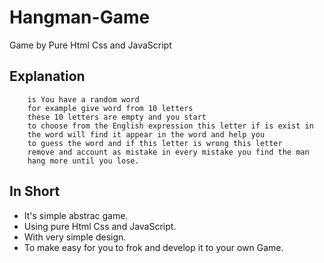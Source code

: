 # Hangman-Game
Game by Pure Html Css and JavaScript
## Explanation
        is You have a random word
        for example give word from 10 letters
        these 10 letters are empty and you start 
        to choose from the English expression this letter if is exist in 
        the word will find it appear in the word and help you 
        to guess the word and if this letter is wrong this letter 
        remove and account as mistake in every mistake you find the man 
        hang more until you lose.
## In Short

- It's simple abstrac game.
- Using pure Html Css and JavaScript.
- With very simple design.
- To make easy for you to frok and develop it to your own Game.

